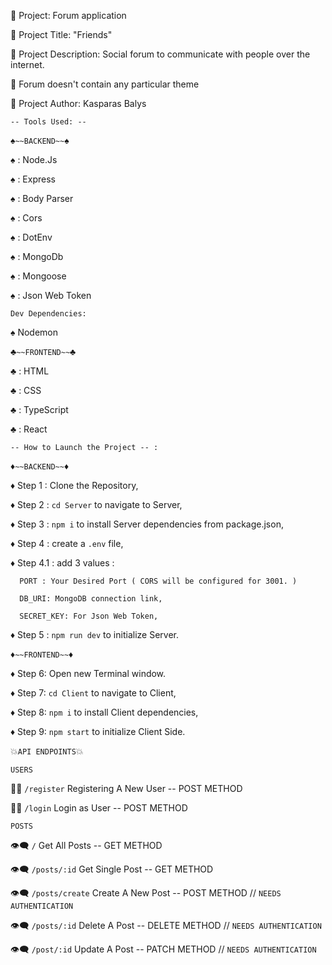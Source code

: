 :milky_way: Project: Forum application

:milky_way: Project Title: "Friends"

:milky_way: Project Description: Social forum to communicate with people over the internet.

:milky_way: Forum doesn't contain any particular theme

:milky_way: Project Author: Kasparas Balys



`-- Tools Used: --`


:spades:`~~BACKEND~~`:spades:

:spades: : Node.Js

:spades: : Express

:spades: : Body Parser

:spades: : Cors

:spades: : DotEnv

:spades: : MongoDb

:spades: : Mongoose

:spades: : Json Web Token

`Dev Dependencies:`

:spades: Nodemon



:clubs:`~~FRONTEND~~`:clubs:

:clubs: : HTML

:clubs: : CSS

:clubs: : TypeScript

:clubs: : React



`-- How to Launch the Project -- :`


:diamonds:`~~BACKEND~~`:diamonds:

:diamonds: Step 1 : Clone the Repository,

:diamonds: Step 2 : `cd Server` to navigate to Server,

:diamonds: Step 3 : `npm i` to install Server dependencies from package.json,

:diamonds: Step 4 : create a `.env` file,

:diamonds: Step 4.1 : add 3 values :
     
      PORT : Your Desired Port ( CORS will be configured for 3001. )
     
      DB_URI: MongoDB connection link,
     
      SECRET_KEY: For Json Web Token,

:diamonds: Step 5 : `npm run dev` to initialize Server.



:diamonds:`~~FRONTEND~~`:diamonds:

:diamonds: Step 6: Open new Terminal window.

:diamonds: Step 7: `cd Client` to navigate to Client,

:diamonds: Step 8: `npm i` to install Client dependencies,

:diamonds: Step 9: `npm start` to initialize Client Side.



:boom:`API ENDPOINTS`:boom:

`USERS`


:ok_man: `/register` Registering A New User -- POST METHOD

:ok_man: `/login` Login as User -- POST METHOD

`POSTS`


:eye_speech_bubble: `/` Get All Posts -- GET METHOD

:eye_speech_bubble: `/posts/:id` Get Single Post -- GET METHOD

:eye_speech_bubble: `/posts/create` Create A New Post -- POST METHOD // `NEEDS AUTHENTICATION`

:eye_speech_bubble: `/posts/:id` Delete A Post -- DELETE METHOD // `NEEDS AUTHENTICATION`

:eye_speech_bubble: `/post/:id` Update A Post -- PATCH METHOD  // `NEEDS AUTHENTICATION`
